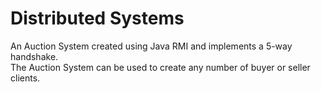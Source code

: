 # Distributed Systems

An Auction System created using Java RMI and implements a 5-way handshake. <br />
The Auction System can be used to create any number of buyer or seller clients. <br />


